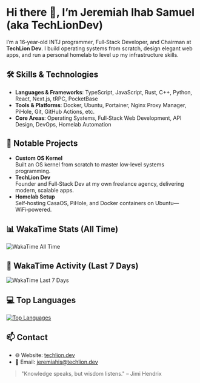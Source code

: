 <!--
README for Jeremiah Ihab Samuel
-->

# Hi there 👋, I’m Jeremiah Ihab Samuel (aka TechLionDev)

I’m a 16‑year‑old INTJ programmer, Full‑Stack Developer, and Chairman at **TechLion Dev**. I build operating systems from scratch, design elegant web apps, and run a personal homelab to level up my infrastructure skills.

## 🛠️ Skills & Technologies

- **Languages & Frameworks**: TypeScript, JavaScript, Rust, C++, Python, React, Next.js, tRPC, PocketBase  
- **Tools & Platforms**: Docker, Ubuntu, Portainer, Nginx Proxy Manager, PiHole, Git, GitHub Actions, etc.
- **Core Areas**: Operating Systems, Full‑Stack Web Development, API Design, DevOps, Homelab Automation

## 🔭 Notable Projects

- **Custom OS Kernel**  
  Built an OS kernel from scratch to master low‑level systems programming.  
- **TechLion Dev**  
  Founder and Full‑Stack Dev at my own freelance agency, delivering modern, scalable apps.  
- **Homelab Setup**  
  Self‑hosting CasaOS, PiHole, and Docker containers on Ubuntu—WiFi‑powered.

## 📊 WakaTime Stats (All Time)

![WakaTime All Time](https://github-readme-stats-lilac-five-10.vercel.app/api/wakatime?username=TechLionDev&api_domain=waka.techlion.dev&bg_color=1A202C&title_color=2F855A&icon_color=2F855A&text_color=ffffff&custom_title=WakaTime+Stats+(All+Time))

## 📆 WakaTime Activity (Last 7 Days)

![WakaTime Last 7 Days](https://github-readme-stats-lilac-five-10.vercel.app/api/wakatime?username=TechLionDev&api_domain=waka.techlion.dev&range=last_7_days&bg_color=1A202C&title_color=2F855A&icon_color=2F855A&text_color=ffffff&custom_title=WakaTime+Activity+(Last+7+Days))

## 💻 Top Languages

[![Top Languages](https://github-readme-stats-lilac-five-10.vercel.app/api/top-langs/?username=TechLionDev&layout=compact&bg_color=1A202C&title_color=2F855A&icon_color=2F855A&text_color=ffffff&custom_title=Top+Languages&langs_count=5)](https://github.com/TechLionDev)

## 📫 Contact

- 🌐 Website: [techlion.dev](https://techlion.dev)  
- 📧 Email: jeremiahis@techlion.dev

> "Knowledge speaks, but wisdom listens." – Jimi Hendrix
